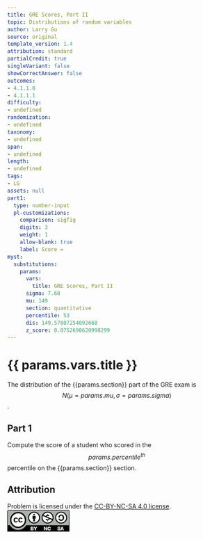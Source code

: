 ```yaml
---
title: GRE Scores, Part II
topic: Distributions of random variables
author: Larry Gu
source: original
template_version: 1.4
attribution: standard
partialCredit: true
singleVariant: false
showCorrectAnswer: false
outcomes:
- 4.1.1.0
- 4.1.1.1
difficulty:
- undefined
randomization:
- undefined
taxonomy:
- undefined
span:
- undefined
length:
- undefined
tags:
- LG
assets: null
part1:
  type: number-input
  pl-customizations:
    comparison: sigfig
    digits: 3
    weight: 1
    allow-blank: true
    label: Score =
myst:
  substitutions:
    params:
      vars:
        title: GRE Scores, Part II
      sigma: 7.68
      mu: 149
      section: quantitative
      percentile: 53
      dis: 149.57807254092668
      z_score: 0.0752698620998299
---
```

# {{ params.vars.title }}
The distribution of the {{params.section}} part of the GRE exam is $$N(\mu={{params.mu}},\sigma={{params.sigma}})$$.

## Part 1

Compute the score of a student who scored in the $${{params.percentile}} ^{th}$$ percentile on the {{params.section}}  section.

## Attribution

Problem is licensed under the [CC-BY-NC-SA 4.0 license](https://creativecommons.org/licenses/by-nc-sa/4.0/).<br> ![The Creative Commons 4.0 license requiring attribution-BY, non-commercial-NC, and share-alike-SA license.](https://raw.githubusercontent.com/firasm/bits/master/by-nc-sa.png)